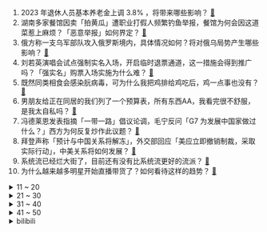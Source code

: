 1. 2023 年退休人员基本养老金上调 3.8% ，将带来哪些影响？ [:link:](https://www.zhihu.com/question/602362308)
2. 湖南多家餐馆因卖「拍黄瓜」遭职业打假人频繁钓鱼举报，餐馆为何会因这道菜惹上麻烦？「恶意举报」如何界定？ [:link:](https://www.zhihu.com/question/601706262)
3. 俄方称一支乌军部队攻入俄罗斯境内，具体情况如何？将对俄乌局势产生哪些影响？ [:link:](https://www.zhihu.com/question/602439506)
4. 刘若英演唱会试点强制实名入场，开启临时退票通道，这一措施会得到推广吗？「强实名」购票入场实施为什么难？ [:link:](https://www.zhihu.com/question/601942509)
5. 既然同类相食会感染䏓病毒，可为什么我把鸡排给鸡吃后，鸡一点事也没有？ [:link:](https://www.zhihu.com/question/601903825)
6. 男朋友给正在同居的我们列了一个预算表，所有东西AA，我看完很不舒服，是我太自私吗？ [:link:](https://www.zhihu.com/question/599884016)
7. 冯德莱恩发表指摘「一带一路」倡议论调，毛宁反问「G7 为发展中国家做过什么？」西方为何反复炒作此议题？ [:link:](https://www.zhihu.com/question/602375867)
8. 拜登声称「预计与中国关系将解冻」，外交部回应「美应立即撤销制裁，采取实际行动」，中美关系将如何发展？ [:link:](https://www.zhihu.com/question/602367698)
9. 系统流已经烂大街了，目前还有没有比系统流更好的流派？ [:link:](https://www.zhihu.com/question/601450056)
10. 为什么越来越多明星开始直播带货了？如何看待这样的趋势？ [:link:](https://www.zhihu.com/question/602268357)
<details>
<summary>11 ~ 20</summary>

11. 国足主帅扬科维奇接受采访称「中国球员不应是社会异类，物质回报过高会让人失去动力」，如何评价他的言论？ [:link:](https://www.zhihu.com/question/602378847)
12. 5 月国产网络游戏审批信息发布，86 款游戏获批，《七日世界》《王牌战士2》在列，哪些信息值得关注？ [:link:](https://www.zhihu.com/question/602425725)
13. 中文中“关闭”、“关”和“闭”三个字（词）有什么区别？ [:link:](https://www.zhihu.com/question/601304771)
14. 「老头乐」离场进入倒计时，对于老年人来说，代步车「省事」有多重要？该如何更好保障老年人出行需求？ [:link:](https://www.zhihu.com/question/601878469)
15. 游戏服务器缓存为什么一般不直接Redis，而是自己写代码写入计算机内存中呢？ [:link:](https://www.zhihu.com/question/595091316)
16. 吉利控股集团增持阿斯顿·马丁股份至约17%，将成为其第三大股东，如何看待这一布局？将带来哪些影响？ [:link:](https://www.zhihu.com/question/601720130)
17. 如果你有一块永远保持0摄氏度的石头，你会怎么样？ [:link:](https://www.zhihu.com/question/476589862)
18. 父母小时候对你很坏很坏，长大了突然对你很好。你该怎么办？ [:link:](https://www.zhihu.com/question/312151810)
19. 广东一地 13 岁少女被邻居性侵，其父亲称 4 名嫌疑人被抓，当地妇联已前往探望，如何从法律角度解读？ [:link:](https://www.zhihu.com/question/602337774)
20. 受暴雨影响，广西桂林已有 371 所学校停课，目前当地情况如何？暴雨天气该如何做好个人防护？ [:link:](https://www.zhihu.com/question/602357195)
</details>
<details>
<summary>21 ~ 30</summary>

21. 多地公布 520 婚姻登记数据，虽是高峰日，相较去年仍大幅降低，如何看待在年结婚登记人数逐年走低？ [:link:](https://www.zhihu.com/question/602312951)
22. 美债违约倒计时，预计这笔资金最早将于 6 月 1 日耗尽，若债务违约将对美企和金融界带来哪些影响？ [:link:](https://www.zhihu.com/question/602330301)
23. 直播行业真的赚钱吗？ [:link:](https://www.zhihu.com/question/309829557)
24. 世界杯冠军来了！阿根廷队中国行官宣，6 月 15 日在北京工体对战澳大利亚，对这场比赛有何期待？ [:link:](https://www.zhihu.com/question/602311018)
25. 同事不带饭，天天蹭我的，社恐人应该怎么拒绝？ [:link:](https://www.zhihu.com/question/600353143)
26. 皮肤为什么会衰老？又该如何抗衰老呢？ [:link:](https://www.zhihu.com/question/597800347)
27. 如果岳飞不死，可以统一天下吗？ [:link:](https://www.zhihu.com/question/511813486)
28. 欧莱雅有哪些可以闭眼入的防晒霜？ [:link:](https://www.zhihu.com/question/599248751)
29. 想好好谈恋爱，但工作压力和加班让我没有时间精力去好好经营一段关系，这种情况该怎么办？ [:link:](https://www.zhihu.com/question/599190830)
30. 如果人类灭亡了，宇宙是否还有存在的意义？ [:link:](https://www.zhihu.com/question/598351244)
</details>
<details>
<summary>31 ~ 40</summary>

31. 法院认定网红小慧君为实现低成本解约目的虚构性骚扰，如何看待其行为？涉及哪些法律问题？ [:link:](https://www.zhihu.com/question/602327025)
32. 为何电磁炮都是首先上舰，而不是先装配给陆军和空军？ [:link:](https://www.zhihu.com/question/308837977)
33. 618有哪些家电值得选购，家电新消费趋势有哪些？ [:link:](https://www.zhihu.com/question/602332032)
34. 2023 年，有什么二手车值得种草？ [:link:](https://www.zhihu.com/question/481468861)
35. 家里有小婴儿，不想用蚊香这类化学驱蚊用品，有哪些有效的物理驱蚊方法？ [:link:](https://www.zhihu.com/question/538159892)
36. 你的城市有哪些有趣的适合带孩子去露营的地方？ [:link:](https://www.zhihu.com/question/600283972)
37. 看完 2023 季中冠军赛你对杭州亚运会有哪些期待？ [:link:](https://www.zhihu.com/question/602129840)
38. 微信正式发布「刷掌支付」，用户可在刷脸设备上进行刷掌操作，如何看待此支付方式的安全性？ [:link:](https://www.zhihu.com/question/602338855)
39. 汽车前驱、后驱还有四驱各有什么优缺点，应该如何选？ [:link:](https://www.zhihu.com/question/598952737)
40. 在大概率不能得奖的情况下，高中竞赛选数学和物理中的哪个对高考更有帮助? [:link:](https://www.zhihu.com/question/602189772)
</details>
<details>
<summary>41 ~ 50</summary>

41. 最近书荒，可以推荐几本好看的书吗？ [:link:](https://www.zhihu.com/question/600388171)
42. 儿童房适合做无主灯设计吗？如何设计更合理？ [:link:](https://www.zhihu.com/question/600372989)
43. 如果你是公司 HR，你会录用频繁跳槽的人吗？ [:link:](https://www.zhihu.com/question/502575817)
44. 夏天去户外遛娃，应该给孩子的眼睛做哪些防晒措施呢？ [:link:](https://www.zhihu.com/question/600284234)
45. 《原神》角色宵宫为什么要出第二章传说任务? [:link:](https://www.zhihu.com/question/601254836)
46. 为什么云南会被称作「中国咖啡的心脏」？ [:link:](https://www.zhihu.com/question/600661639)
47. 教育部发布通知，中小学招生入学，不得通过考试或变相考试选拔学生，具有什么意义？将带来哪些影响？ [:link:](https://www.zhihu.com/question/602327412)
48. 为什么大家提到霜星时都说是刀子，但大家提到战锤里的圣洁列斯时却不会呢？ [:link:](https://www.zhihu.com/question/578072291)
49. 2023年 618 买空调有哪些建议和推荐？ [:link:](https://www.zhihu.com/question/598254682)
50. 你的哪一段户外旅途，堪称「挑战了体力的极限」？ [:link:](https://www.zhihu.com/question/601278468)
</details><details>
<summary>bilibili</summary>

</details>
